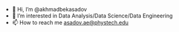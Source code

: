 - 👋 Hi, I’m @akhmadbekasadov
- 👀 I’m interested in Data Analysis/Data Science/Data Engineering
- 📫 How to reach me asadov.ae@phystech.edu

<!---
akhmadbekasadov/akhmadbekasadov is a ✨ special ✨ repository because its `README.md` (this file) appears on your GitHub profile.
You can click the Preview link to take a look at your changes.
--->
